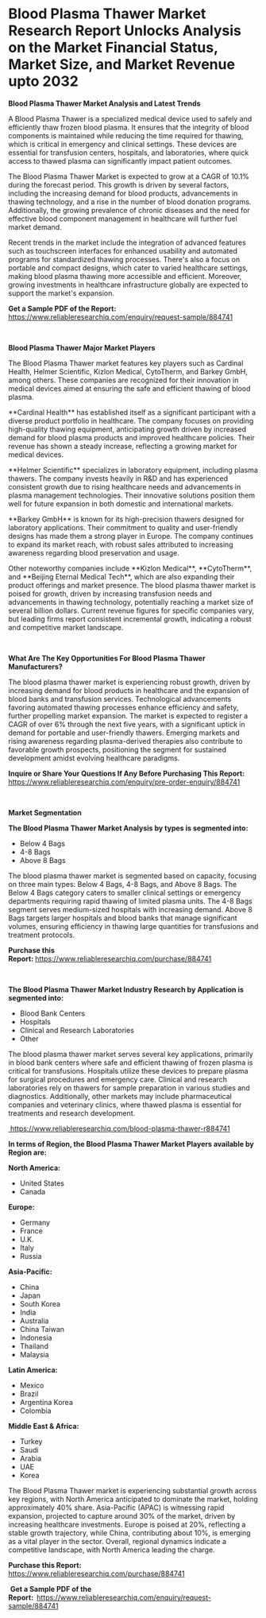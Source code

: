 <p><h1>Blood Plasma Thawer Market Research Report Unlocks Analysis on the Market Financial Status, Market Size, and Market Revenue upto 2032</h1></p><p><strong>Blood Plasma Thawer Market Analysis and Latest Trends</strong></p>
<p><p>A Blood Plasma Thawer is a specialized medical device used to safely and efficiently thaw frozen blood plasma. It ensures that the integrity of blood components is maintained while reducing the time required for thawing, which is critical in emergency and clinical settings. These devices are essential for transfusion centers, hospitals, and laboratories, where quick access to thawed plasma can significantly impact patient outcomes.</p><p>The Blood Plasma Thawer Market is expected to grow at a CAGR of 10.1% during the forecast period. This growth is driven by several factors, including the increasing demand for blood products, advancements in thawing technology, and a rise in the number of blood donation programs. Additionally, the growing prevalence of chronic diseases and the need for effective blood component management in healthcare will further fuel market demand.</p><p>Recent trends in the market include the integration of advanced features such as touchscreen interfaces for enhanced usability and automated programs for standardized thawing processes. There's also a focus on portable and compact designs, which cater to varied healthcare settings, making blood plasma thawing more accessible and efficient. Moreover, growing investments in healthcare infrastructure globally are expected to support the market's expansion.</p></p>
<p><strong>Get a Sample PDF of the Report:&nbsp;</strong> <a href="https://www.reliableresearchiq.com/enquiry/request-sample/884741?utm_campaign=99&utm_medium=2&utm_source=Github&utm_content=ia&utm_term=14042025&utm_id=blood-plasma-thawer">https://www.reliableresearchiq.com/enquiry/request-sample/884741</a></p>
<p>&nbsp;</p>
<p><strong>Blood Plasma Thawer Major Market Players</strong></p>
<p><p>The Blood Plasma Thawer market features key players such as Cardinal Health, Helmer Scientific, Kizlon Medical, CytoTherm, and Barkey GmbH, among others. These companies are recognized for their innovation in medical devices aimed at ensuring the safe and efficient thawing of blood plasma.</p><p>**Cardinal Health** has established itself as a significant participant with a diverse product portfolio in healthcare. The company focuses on providing high-quality thawing equipment, anticipating growth driven by increased demand for blood plasma products and improved healthcare policies. Their revenue has shown a steady increase, reflecting a growing market for medical devices.</p><p>**Helmer Scientific** specializes in laboratory equipment, including plasma thawers. The company invests heavily in R&D and has experienced consistent growth due to rising healthcare needs and advancements in plasma management technologies. Their innovative solutions position them well for future expansion in both domestic and international markets.</p><p>**Barkey GmbH** is known for its high-precision thawers designed for laboratory applications. Their commitment to quality and user-friendly designs has made them a strong player in Europe. The company continues to expand its market reach, with robust sales attributed to increasing awareness regarding blood preservation and usage.</p><p>Other noteworthy companies include **Kizlon Medical**, **CytoTherm**, and **Beijing Eternal Medical Tech**, which are also expanding their product offerings and market presence. The blood plasma thawer market is poised for growth, driven by increasing transfusion needs and advancements in thawing technology, potentially reaching a market size of several billion dollars. Current revenue figures for specific companies vary, but leading firms report consistent incremental growth, indicating a robust and competitive market landscape.</p></p>
<p>&nbsp;</p>
<p><strong>What Are The Key Opportunities For Blood Plasma Thawer Manufacturers?</strong></p>
<p><p>The blood plasma thawer market is experiencing robust growth, driven by increasing demand for blood products in healthcare and the expansion of blood banks and transfusion services. Technological advancements favoring automated thawing processes enhance efficiency and safety, further propelling market expansion. The market is expected to register a CAGR of over 6% through the next five years, with a significant uptick in demand for portable and user-friendly thawers. Emerging markets and rising awareness regarding plasma-derived therapies also contribute to favorable growth prospects, positioning the segment for sustained development amidst evolving healthcare paradigms.</p></p>
<p><strong>Inquire or Share Your Questions If Any Before Purchasing This Report:</strong> <a href="https://www.reliableresearchiq.com/enquiry/pre-order-enquiry/884741?utm_campaign=99&utm_medium=2&utm_source=Github&utm_content=ia&utm_term=14042025&utm_id=blood-plasma-thawer">https://www.reliableresearchiq.com/enquiry/pre-order-enquiry/884741</a></p>
<p>&nbsp;</p>
<p><strong>Market Segmentation</strong></p>
<p><strong>The Blood Plasma Thawer Market Analysis by types is segmented into:</strong></p>
<p><ul><li>Below 4 Bags</li><li>4-8 Bags</li><li>Above 8 Bags</li></ul></p>
<p><p>The blood plasma thawer market is segmented based on capacity, focusing on three main types: Below 4 Bags, 4-8 Bags, and Above 8 Bags. The Below 4 Bags category caters to smaller clinical settings or emergency departments requiring rapid thawing of limited plasma units. The 4-8 Bags segment serves medium-sized hospitals with increasing demand. Above 8 Bags targets larger hospitals and blood banks that manage significant volumes, ensuring efficiency in thawing large quantities for transfusions and treatment protocols.</p></p>
<p><strong>Purchase this Report:&nbsp;</strong><a href="https://www.reliableresearchiq.com/purchase/884741?utm_campaign=99&utm_medium=2&utm_source=Github&utm_content=ia&utm_term=14042025&utm_id=blood-plasma-thawer">https://www.reliableresearchiq.com/purchase/884741</a></p>
<p>&nbsp;</p>
<p><strong>The Blood Plasma Thawer Market Industry Research by Application is segmented into:</strong></p>
<p><ul><li>Blood Bank Centers</li><li>Hospitals</li><li>Clinical and Research Laboratories</li><li>Other</li></ul></p>
<p><p>The blood plasma thawer market serves several key applications, primarily in blood bank centers where safe and efficient thawing of frozen plasma is critical for transfusions. Hospitals utilize these devices to prepare plasma for surgical procedures and emergency care. Clinical and research laboratories rely on thawers for sample preparation in various studies and diagnostics. Additionally, other markets may include pharmaceutical companies and veterinary clinics, where thawed plasma is essential for treatments and research development.</p></p>
<p><a href="https://www.reliableresearchiq.com/blood-plasma-thawer-r884741?utm_campaign=99&utm_medium=2&utm_source=Github&utm_content=ia&utm_term=14042025&utm_id=blood-plasma-thawer">&nbsp;https://www.reliableresearchiq.com/blood-plasma-thawer-r884741</a></p>
<p><strong>In terms of Region, the Blood Plasma Thawer Market Players available by Region are:</strong></p>
<p>
    <p> <strong> North America: </strong>
        <ul>
            <li>United States</li>
            <li>Canada</li>
        </ul>
        </p> 
    <p> <strong> Europe: </strong>
        <ul>
            <li>Germany</li>
            <li>France</li>
            <li>U.K.</li>
            <li>Italy</li>
            <li>Russia</li>
        </ul>
        </p> 
    <p> <strong> Asia-Pacific: </strong>
        <ul>
            <li>China</li>
            <li>Japan</li>
            <li>South Korea</li>
            <li>India</li>
            <li>Australia</li>
            <li>China Taiwan</li>
            <li>Indonesia</li>
            <li>Thailand</li>
            <li>Malaysia</li>
        </ul>
        </p> 
    <p> <strong> Latin America: </strong>
        <ul>
            <li>Mexico</li>
            <li>Brazil</li>
            <li>Argentina Korea</li>
            <li>Colombia</li>
        </ul>
        </p> 
    <p> <strong> Middle East & Africa: </strong>
        <ul>
            <li>Turkey</li>
            <li>Saudi</li>
            <li>Arabia</li>
            <li>UAE</li>
            <li>Korea</li>
        </ul>
    </p>
    </p>
<p><p>The Blood Plasma Thawer market is experiencing substantial growth across key regions, with North America anticipated to dominate the market, holding approximately 40% share. Asia-Pacific (APAC) is witnessing rapid expansion, projected to capture around 30% of the market, driven by increasing healthcare investments. Europe is poised at 20%, reflecting a stable growth trajectory, while China, contributing about 10%, is emerging as a vital player in the sector. Overall, regional dynamics indicate a competitive landscape, with North America leading the charge.</p></p>
<p><strong>Purchase this Report: </strong><a href="https://www.reliableresearchiq.com/purchase/884741?utm_campaign=99&utm_medium=2&utm_source=Github&utm_content=ia&utm_term=14042025&utm_id=blood-plasma-thawer">https://www.reliableresearchiq.com/purchase/884741</a></p>
<p>&nbsp;<strong>Get a Sample PDF of the Report:&nbsp;&nbsp;</strong><a href="https://www.reliableresearchiq.com/enquiry/request-sample/884741?utm_campaign=99&utm_medium=2&utm_source=Github&utm_content=ia&utm_term=14042025&utm_id=blood-plasma-thawer">https://www.reliableresearchiq.com/enquiry/request-sample/884741</a></p>
<p><strong></strong></p>
<p><p></p><p></p><p></p></p>